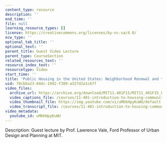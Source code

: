 ```yaml
---
content_type: resource
description: ''
end_time: ''
file: null
learning_resource_types: []
license: https://creativecommons.org/licenses/by-nc-sa/4.0/
ocw_type: ''
optional_tab_title: ''
optional_text: ''
parent_title: Guest Video Lecture
parent_type: CourseSection
related_resources_text: ''
resource_index_text: ''
resourcetype: Video
start_time: ''
title: 'Public Housing in the United States: Neighborhood Renewal and the Poor'
uid: 70cbba23-04dc-1942-f389-a327d2a1c67f
video_files:
  archive_url: https://archive.org/download/MIT11.401F15/MIT11_401F15_L01_300k.mp4
  video_captions_file: /courses/11-401-introduction-to-housing-community-and-economic-development-fall-2015/4dff375d0b6e563c93efc6bdb7916fbe_uMbkHpyKuWU.vtt
  video_thumbnail_file: https://img.youtube.com/vi/uMbkHpyKuWU/default.jpg
  video_transcript_file: /courses/11-401-introduction-to-housing-community-and-economic-development-fall-2015/b60100edf0424b030c9080407c07cbcb_uMbkHpyKuWU.pdf
video_metadata:
  youtube_id: uMbkHpyKuWU
---
```


Description: Guest lecture by Prof. Lawrence Vale, Ford Professor of Urban Design and Planning at MIT.

